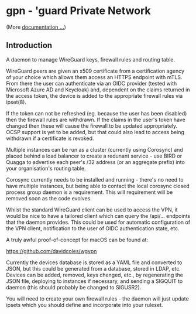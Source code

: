 # gpn - 'guard Private Network

(More [documentation ...](docs/))

## Introduction

A daemon to manage WireGuard keys, firewall rules and routing table.

WireGuard peers are given an x509 certificate from a certification
agency of your choice which allows them access an HTTPS endpoint with
mTLS. From there the user can authenticate via an OIDC provider
(tested with Microsoft Azure AD and Keycloak) and, dependent on the
claims returned in the access token, the device is added to the
appropriate firewall rules via ipset(8).

If the token can not be refreshed (eg. because the user has been
disabled) then the firewall rules are withdrawn. If the claims in the
user's token have changed then these will cause the firewall to be
updated appropriately. OCSP support is yet to be added, but that could
also lead to access being withdrawn if a certificate is revoked.

Multiple instances can be run as a cluster (currently using Corosync)
and placed behind a load balancer to create a redunant service - use
BIRD or Quagga to advertise each peer's /32 address (or an aggregate
prefix) into your organisation's routing table.

Corosync currently needs to be installed and running - there's no need
to have multiple instances, but being able to contact the local
corosync closed process group daemon is a requirement. This will
requirement will be removed soon as the code evolves.

Whilst the standard WireGuard client can be used to access the VPN, it
would be nice to have a tailored client which can query the
/api/... endpoints that the daemon provides. This could be used for
automatic configuration of the VPN client, notification to the user of
OIDC authentication state, etc.

A truly awful proof-of-concept for macOS can be found at:

https://github.com/davidcoles/wgvpn

Currently the devices database is stored as a YAML file and converted
to JSON, but this could be generated from a database, stored in LDAP,
etc.  Devices can be added, removed, keys chenged, etc., by
regenerating the JSON file, deploying to instances if necessary, and
sending a SIGQUIT to daemon (this should probably be changed to SIGUSR2).

You will need to create your own firewall rules - the daemon will just
update ipsets which you should define and incorporate into your
ruleset.

